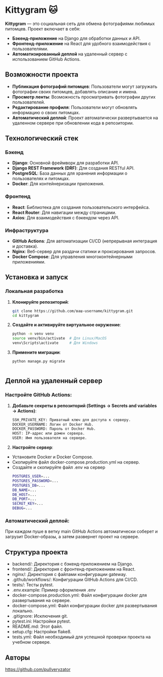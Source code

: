 # Kittygram 🐱

**Kittygram** — это социальная сеть для обмена фотографиями любимых питомцев. Проект включает в себя:
- **Бэкенд-приложение** на Django для обработки данных и API.
- **Фронтенд-приложение** на React для удобного взаимодействия с пользователями.
- **Автоматизированный деплой** на удаленный сервер с использованием GitHub Actions.

## Возможности проекта

- **Публикация фотографий питомцев**: Пользователи могут загружать фотографии своих питомцев, добавлять описание и имена.
- **Просмотр ленты**: Возможность просматривать фотографии других пользователей.
- **Редактирование профиля**: Пользователи могут обновлять информацию о своих питомцах.
- **Автоматический деплой**: Проект автоматически развертывается на удаленном сервере при обновлении кода в репозитории.

## Технологический стек

### Бэкенд
- **Django**: Основной фреймворк для разработки API.
- **Django REST Framework (DRF)**: Для создания RESTful API.
- **PostgreSQL**: База данных для хранения информации о пользователях и питомцах.
- **Docker**: Для контейнеризации приложения.

### Фронтенд
- **React**: Библиотека для создания пользовательского интерфейса.
- **React Router**: Для навигации между страницами.
- **Axios**: Для взаимодействия с бэкендом через API.

### Инфраструктура
- **GitHub Actions**: Для автоматизации CI/CD (непрерывная интеграция и доставка).
- **Nginx**: Веб-сервер для раздачи статики и проксирования запросов.
- **Docker Compose**: Для управления многоконтейнерными приложениями.

## Установка и запуск

### Локальная разработка

1. **Клонируйте репозиторий**:
   ```bash
   git clone https://github.com/ваш-username/kittygram.git
   cd kittygram
2. **Создайте и активируйте виртуальное окружение**:
   ```bash
   python -m venv venv
   source venv/bin/activate  # Для Linux/MacOS
   venv\Scripts\activate     # Для Windows
3. **Примените миграции**:
   ```bash
   python manage.py migrate



## Деплой на удаленный сервер

### Настройте GitHub Actions:

1. **Добавьте секреты в репозиторий (Settings -> Secrets and variables -> Actions)**:
   ```bash
   SSH_PRIVATE_KEY: Приватный ключ для доступа к серверу.
   DOCKER_USERNAME: Логин от Docker Hub.
   DOCKER_PASSWORD: Пароль от Docker Hub.
   HOST: IP-адрес или домен сервера.
   USER: Имя пользователя на сервере.

2. **Настройте сервер**:
  - Установите Docker и Docker Compose.
  - Скопируйте файл docker-compose.production.yml на сервер.
  - Создайте и скопируйте файл .env на сервер
    ```bash
    POSTGRES_USER=...
    POSTGRES_PASSWORD=...
    POSTGRES_DB=...
    DB_NAME=...
    DB_HOST=...
    DB_PORT=...
    SECRET_KEY=...
    DEBUG=...

### Автоматический деплой:

При каждом пуше в ветку main GitHub Actions автоматически соберет и загрузит Docker-образы, а затем развернет проект на сервере.

## Структура проекта
- backend/: Директория с бэкенд-приложением на Django.
- frontend/: Директория с фронтенд-приложением на React.
- nginx/: Директория с файлами конфигурации gateway.
- .github/workflows/: Конфигурации GitHub Actions для CI/CD.
- tests/: Тесты pytest.
- .env.example: Пример оформления .env
- docker-compose.production.yml: Файл конфигурации docker для развертывания на сервере.
- docker-compose.yml: Файл конфигурации docker для развертывания локально.
- .gitignore: Исключения git.
- pytest.ini: Настройки pytest.
- README.md: Этот файл.
- setup.cfg: Настройки flake8.
- tests.yml: Файл необходимый для успешной проверки проекта на учебном сервере.


## Авторы
https://github.com/pullveryzator
